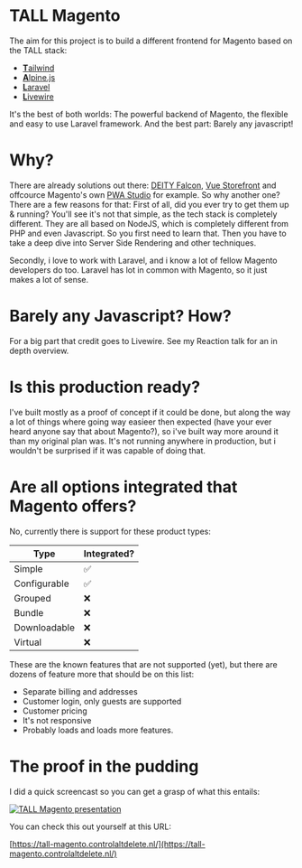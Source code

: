 # TALL Magento

The aim for this project is to build a different frontend for Magento based on the TALL stack:

- [**T**ailwind](https://tailwindcss.com/)
- [**A**lpine.js](https://github.com/alpinejs/alpine)
- [**L**aravel](https://github.com/alpinejs/alpine)
- [**L**ivewire](https://laravel-livewire.com/)

It's the best of both worlds: The powerful backend of Magento, the flexible and easy to use Laravel framework. And the best part: Barely any javascript!

# Why?

There are already solutions out there: [DEITY Falcon](https://github.com/deity-io/falcon), [Vue Storefront](https://www.vuestorefront.io/) and offcource Magento's own [PWA Studio](https://github.com/magento/pwa-studio) for example. So why another one? There are a few reasons for that: First of all, did you ever try to get them up & running? You'll see it's not that simple, as the tech stack is completely different. They are all based on NodeJS, which is completely different from PHP and even Javascript. So you first need to learn that. Then you have to take a deep dive into Server Side Rendering and other techniques. 

Secondly, i love to work with Laravel, and i know a lot of fellow Magento developers do too. Laravel has lot in common with Magento, so it just makes a lot of sense.

# Barely any Javascript? How?

For a big part that credit goes to Livewire. See my Reaction talk for an in depth overview.  

# Is this production ready?

I've built mostly as a proof of concept if it could be done, but along the way a lot of things where going way easieer then expected (have your ever heard anyone say that about Magento?), so i've built way more around it than my original plan was. It's not running anywhere in production, but i wouldn't be surprised if it was capable of doing that.

# Are all options integrated that Magento offers?

No, currently there is support for these product types:

|Type|Integrated?|
|---|---|
|Simple|✅|
|Configurable|✅|
|Grouped|❌|
|Bundle|❌|
|Downloadable|❌|
|Virtual|❌|

These are the known features that are not supported (yet), but there are dozens of feature more that should be on this list:
- Separate billing and addresses
- Customer login, only guests are supported
- Customer pricing
- It's not responsive
- Probably loads and loads more features.

# The proof in the pudding

I did a quick screencast so you can get a grasp of what this entails:

[![TALL Magento presentation](https://img.youtube.com/vi/0upyB6NbLnc/0.jpg)](https://www.youtube.com/watch?v=0upyB6NbLnc)

You can check this out yourself at this URL:

[https://tall-magento.controlaltdelete.nl/](https://tall-magento.controlaltdelete.nl/)
